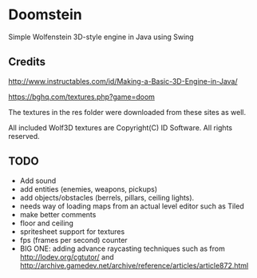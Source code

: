 # Doomstein
Simple Wolfenstein 3D-style engine in Java using Swing

## Credits
http://www.instructables.com/id/Making-a-Basic-3D-Engine-in-Java/

https://bghq.com/textures.php?game=doom

The textures in the res folder were downloaded from these sites as well.

All included Wolf3D textures are Copyright(C) ID Software. All rights reserved.

## TODO
* Add sound
* add entities (enemies, weapons, pickups)
* add objects/obstacles (berrels, pillars, ceiling lights).
* needs way of loading maps from an actual level editor such as Tiled
* make better comments
* floor and ceiling
* spritesheet support for textures
* fps (frames per second) counter
* BIG ONE: adding advance raycasting techniques such as from http://lodev.org/cgtutor/ and http://archive.gamedev.net/archive/reference/articles/article872.html
